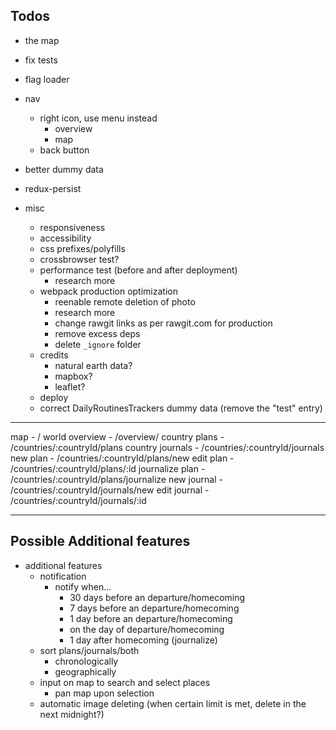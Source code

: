 ## Todos

- the map
- fix tests
- flag loader
- nav
  - right icon, use menu instead
    - overview
    - map
  - back button

- better dummy data
- redux-persist

- misc
  - responsiveness
  - accessibility
  - css prefixes/polyfills
  - crossbrowser test?
  - performance test (before and after deployment)
    - research more
  - webpack production optimization
    - reenable remote deletion of photo
    - research more
    - change rawgit links as per rawgit.com for production
    - remove excess deps
    - delete `_ignore` folder
  - credits
    - natural earth data?
    - mapbox?
    - leaflet?
  - deploy
  - correct DailyRoutinesTrackers dummy data (remove the "test" entry)

---

map                     - /
world overview          - /overview/
country plans           - /countries/:countryId/plans
country journals        - /countries/:countryId/journals
new plan                - /countries/:countryId/plans/new
edit plan               - /countries/:countryId/plans/:id
journalize plan         - /countries/:countryId/plans/journalize
new journal             - /countries/:countryId/journals/new
edit journal            - /countries/:countryId/journals/:id

---

## Possible Additional features

- additional features
  - notification
    - notify when...
      - 30 days before an departure/homecoming
      - 7 days before an departure/homecoming
      - 1 day before an departure/homecoming
      - on the day of departure/homecoming
      - 1 day after homecoming (journalize)
  - sort plans/journals/both
    - chronologically
    - geographically
  - input on map to search and select places
    - pan map upon selection
  - automatic image deleting (when certain limit is met, delete in the next midnight?)
